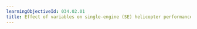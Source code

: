 ```yaml
---
learningObjectiveId: 034.02.01
title: Effect of variables on single-engine (SE) helicopter performance
---
```




